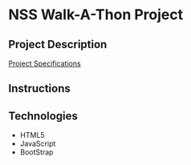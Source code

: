 # NSS Walk-A-Thon Project

## Project Description

[Project Specifications](https://github.com/nashville-software-school/front-end-milestones/blob/master/3-single-page-applications/exercises/SP_JS_IIFE_BOOTSTRAP.md)

## Instructions

## Technologies
- HTML5
- JavaScript
- BootStrap
